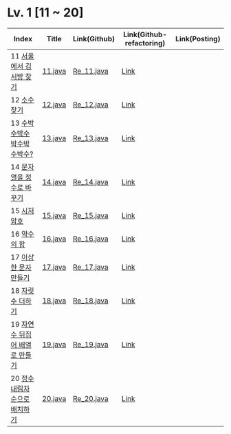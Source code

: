 # Lv. 1 \[11 ~ 20]

| Index | Title | Link(Github) | Link(Github-refactoring) | Link(Posting) |
|----|----|----|----|----|
| 11 [서울에서 김서방 찾기](https://school.programmers.co.kr/learn/courses/30/lessons/12919) | [11.java](https://github.com/2384320/Programmers-Algorithm/blob/main/Lv.1/11~20/11.java) | [Re_11.java](https://github.com/2384320/Programmers-Algorithm/blob/main/Lv.1/11~20/Re_11.java) | [Link](https://swift-badge-161.notion.site/Lv-1-011-9b75399b52654670b9c6e0c538e3129e) |
| 12 [소수 찾기](https://school.programmers.co.kr/learn/courses/30/lessons/12921) | [12.java](https://github.com/2384320/Programmers-Algorithm/blob/main/Lv.1/11~20/12.java) | [Re_12.java](https://github.com/2384320/Programmers-Algorithm/blob/main/Lv.1/11~20/Re_12.java) | [Link]() |
| 13 [수박수박수박수박수박수?](https://school.programmers.co.kr/learn/courses/30/lessons/12922) | [13.java](https://github.com/2384320/Programmers-Algorithm/blob/main/Lv.1/11~20/13.java) | [Re_13.java](https://github.com/2384320/Programmers-Algorithm/blob/main/Lv.1/11~20/Re_13.java) | [Link]() |
| 14 [문자열을 정수로 바꾸기](https://school.programmers.co.kr/learn/courses/30/lessons/12925) | [14.java](https://github.com/2384320/Programmers-Algorithm/blob/main/Lv.1/11~20/14.java) | [Re_14.java](https://github.com/2384320/Programmers-Algorithm/blob/main/Lv.1/11~20/Re_14.java) | [Link]() |
| 15 [시저 암호](https://school.programmers.co.kr/learn/courses/30/lessons/12926) | [15.java](https://github.com/2384320/Programmers-Algorithm/blob/main/Lv.1/11~20/15.java) | [Re_15.java](https://github.com/2384320/Programmers-Algorithm/blob/main/Lv.1/11~20/Re_15.java) | [Link]() |
| 16 [약수의 합](https://school.programmers.co.kr/learn/courses/30/lessons/12928) | [16.java](https://github.com/2384320/Programmers-Algorithm/blob/main/Lv.1/11~20/16.java) | [Re_16.java](https://github.com/2384320/Programmers-Algorithm/blob/main/Lv.1/11~20/Re_16.java) | [Link]() |
| 17 [이상한 문자 만들기](https://school.programmers.co.kr/learn/courses/30/lessons/12930) | [17.java](https://github.com/2384320/Programmers-Algorithm/blob/main/Lv.1/11~20/17.java) | [Re_17.java](https://github.com/2384320/Programmers-Algorithm/blob/main/Lv.1/11~20/Re_17.java) | [Link]() |
| 18 [자릿수 더하기](https://school.programmers.co.kr/learn/courses/30/lessons/12931) | [18.java](https://github.com/2384320/Programmers-Algorithm/blob/main/Lv.1/11~20/18.java) | [Re_18.java](https://github.com/2384320/Programmers-Algorithm/blob/main/Lv.1/11~20/Re_18.java) | [Link]() |
| 19 [자연수 뒤집어 배열로 만들기](https://school.programmers.co.kr/learn/courses/30/lessons/12932) | [19.java](https://github.com/2384320/Programmers-Algorithm/blob/main/Lv.1/11~20/19.java) | [Re_19.java](https://github.com/2384320/Programmers-Algorithm/blob/main/Lv.1/11~20/Re_19.java) | [Link]() |
| 20 [정수 내림차순으로 배치하기](https://school.programmers.co.kr/learn/courses/30/lessons/12933) | [20.java](https://github.com/2384320/Programmers-Algorithm/blob/main/Lv.1/11~20/20.java) | [Re_20.java](https://github.com/2384320/Programmers-Algorithm/blob/main/Lv.1/11~20/Re_20.java) | [Link]() |